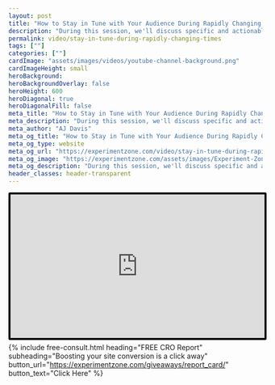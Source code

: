 ```yaml
---
layout: post
title: "How to Stay in Tune with Your Audience During Rapidly Changing Times | Austin Startup Week 2020"
description: "During this session, we'll discuss specific and actionable ways to stay in tune with your target audience, so you can understand where they are today and anticipate what they need in the future. We'll explore ways to connect, collect data, and take action on these insights."
permalink: video/stay-in-tune-during-rapidly-changing-times
tags: [""]
categories: [""]
cardImage: "assets/images/videos/youtube-channel-background.png"
cardImageHeight: small
heroBackground:
heroBackgroundOverlay: false
heroHeight: 600
heroDiagonal: true
heroDiagonalFill: false
meta_title: "How to Stay in Tune with Your Audience During Rapidly Changing Times | Austin Startup Week 2020"
meta_description: "During this session, we'll discuss specific and actionable ways to stay in tune with your target audience, so you can understand where they are today and anticipate what they need in the future. We'll explore ways to connect, collect data, and take action on these insights."
meta_author: "AJ Davis"
meta_og_title: "How to Stay in Tune with Your Audience During Rapidly Changing Times | Austin Startup Week 2020"
meta_og_type: website
meta_og_url: "https://experimentzone.com/video/stay-in-tune-during-rapidly-changing-times"
meta_og_image: "https://experimentzone.com/assets/images/Experiment-Zone-logo-color.png"
meta_og_description: "During this session, we'll discuss specific and actionable ways to stay in tune with your target audience, so you can understand where they are today and anticipate what they need in the future. We'll explore ways to connect, collect data, and take action on these insights."
header_classes: header-transparent
---
```


<style>
    .video {
        border: 4px solid black;
        border-radius: 3px;
    }
    .work-summary {
        border: 0px solid black;
    }
    .iframe-container{
        position: relative;
        width: 100%;
        padding-bottom: 56.25%; 
        height: 0;
    }
    .iframe-container iframe{
        position: absolute;
        top:0;
        left: 0;
        width: 100%;
        height: 100%;
    }
</style>

<div class="mt-0 mt-md-n14 work work-summary justify-content-center iframe-container">
    <iframe class="video" src="https://www.youtube.com/embed/m28XN3JXO9Y" title="YouTube video player" frameborder="0" allow="accelerometer; autoplay; clipboard-write; encrypted-media; gyroscope; picture-in-picture" allowfullscreen></iframe>
</div>

{% include free-consult.html heading="FREE CRO Report"
subheading="Boosting your site conversion is a click away"
button_url="https://experimentzone.com/giveaways/report_card/"
button_text="Click Here" %}
